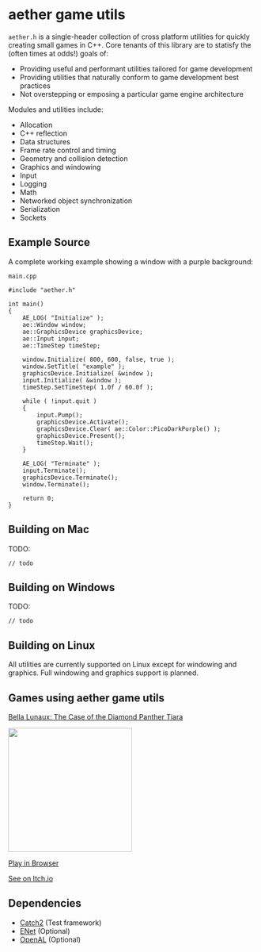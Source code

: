 # aether game utils
`aether.h` is a single-header collection of cross platform utilities for quickly creating small games in C++. Core tenants of this library are to statisfy the (often times at odds!) goals of:
* Providing useful and performant utilities tailored for game development
* Providing utilities that naturally conform to game development best practices
* Not overstepping or emposing a particular game engine architecture

Modules and utilities include:
* Allocation
* C++ reflection
* Data structures
* Frame rate control and timing
* Geometry and collision detection
* Graphics and windowing
* Input
* Logging
* Math
* Networked object synchronization
* Serialization
* Sockets

## Example Source
A complete working example showing a window with a purple background:

`main.cpp`
```
#include "aether.h"

int main()
{
	AE_LOG( "Initialize" );
	ae::Window window;
	ae::GraphicsDevice graphicsDevice;
	ae::Input input;
	ae::TimeStep timeStep;
	
	window.Initialize( 800, 600, false, true );
	window.SetTitle( "example" );
	graphicsDevice.Initialize( &window );
	input.Initialize( &window );
	timeStep.SetTimeStep( 1.0f / 60.0f );

	while ( !input.quit )
	{
		input.Pump();
		graphicsDevice.Activate();
		graphicsDevice.Clear( ae::Color::PicoDarkPurple() );
		graphicsDevice.Present();
		timeStep.Wait();
	}

	AE_LOG( "Terminate" );
	input.Terminate();
	graphicsDevice.Terminate();
	window.Terminate();

	return 0;
}
```

## Building on Mac
TODO:
```
// todo
```

## Building on Windows
TODO:
```
// todo
```

## Building on Linux
All utilities are currently supported on Linux except for windowing and graphics. Full windowing and graphics support is planned.

## Games using aether game utils
[Bella Lunaux: The Case of the Diamond Panther Tiara](https://v6p9d9t4.ssl.hwcdn.net/html/5321468/index.html)

<a href="https://v6p9d9t4.ssl.hwcdn.net/html/5321468/index.html"><img src="https://img.itch.zone/aW1hZ2UvOTQzMzU2LzUzNDY4NTMucG5n/original/%2BypGAU.png" width="250"></a>

[Play in Browser](https://v6p9d9t4.ssl.hwcdn.net/html/5321468/index.html)

[See on Itch.io](https://johnhues.itch.io/bella-lunaux-tiara)

## Dependencies
* [Catch2](https://github.com/catchorg/Catch2) (Test framework)
* [ENet](http://enet.bespin.org/) (Optional)
* [OpenAL](https://github.com/kcat/openal-soft) (Optional)
